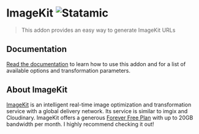 # ImageKit ![Statamic](https://img.shields.io/badge/statamic-2.10-blue.svg?style=flat-square)
> This addon provides an easy way to generate ImageKit URLs

## Documentation
[Read the documentation](https://statamic.com/marketplace/addons/imagekit/docs) to learn how to use this addon and for a list of available options and transformation parameters.

## About ImageKit
[ImageKit](https://imagekit.io/) is an intelligent real-time image optimization and transformation service with a global delivery network. Its service is similar to imgix and Cloudinary. ImageKit offers a generous [Forever Free Plan](https://imagekit.io/plans) with up to 20GB bandwidth per month. I highly recommend checking it out!
